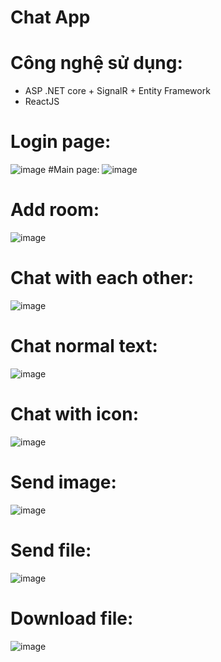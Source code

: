 # Chat App
# Công nghệ sử dụng:
- ASP .NET core + SignalR + Entity Framework
- ReactJS
# Login page:
![image](https://user-images.githubusercontent.com/76104316/230886986-9701e2f8-3e26-4b74-b23f-d107d9177c09.png)
#Main page:
![image](https://user-images.githubusercontent.com/76104316/230887203-67db19ff-6bd3-4e1e-95ea-070d63e0458e.png)
# Add room:
![image](https://user-images.githubusercontent.com/76104316/230887256-f67061e4-a07f-4f76-9b0b-cbeb3ab6c3b4.png)
# Chat with each other:
![image](https://user-images.githubusercontent.com/76104316/230887427-3c9dcfff-c584-4995-8e5c-aa028882eb50.png)
# Chat normal text:
![image](https://user-images.githubusercontent.com/76104316/230887503-fc7a2c0a-49fa-44c6-b32f-2636f1512b9f.png)
# Chat with icon:
![image](https://user-images.githubusercontent.com/76104316/230887585-8007a9ff-4797-40fa-b5f9-3b32a25ea507.png)
# Send image:
![image](https://user-images.githubusercontent.com/76104316/230887668-1ea218b3-2cdf-4f3d-9da8-536db6869b1d.png)
# Send file:
![image](https://user-images.githubusercontent.com/76104316/230888031-95a030f2-890a-449f-a5a1-0df80dfab6df.png)
# Download file:
![image](https://user-images.githubusercontent.com/76104316/230888309-3b6f3d72-7279-4948-b19d-f62fc68b10c1.png)
